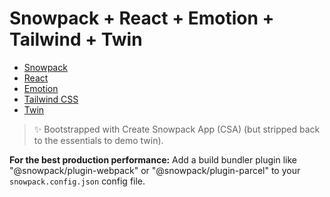 # Snowpack + React + Emotion + Tailwind + Twin

- [Snowpack](https://www.snowpack.dev/)
- [React](https://reactjs.org/)
- [Emotion](https://emotion.sh/docs/introduction)
- [Tailwind CSS](https://tailwindcss.com/)
- [Twin](https://github.com/ben-rogerson/twin.macro)

> ✨ Bootstrapped with Create Snowpack App (CSA) (but stripped back to the essentials to demo twin).

**For the best production performance:** Add a build bundler plugin like "@snowpack/plugin-webpack" or "@snowpack/plugin-parcel" to your `snowpack.config.json` config file.
